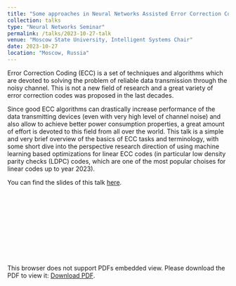 ```yaml
---
title: "Some approaches in Neural Networks Assisted Error Correction Coding"
collection: talks
type: "Neural Networks Seminar"
permalink: /talks/2023-10-27-talk
venue: "Moscow State University, Intelligent Systems Chair"
date: 2023-10-27
location: "Moscow, Russia"
---
```


Error Correction Coding (ECC) is a set of techniques and algorithms which are devoted to solving the problem of reliable data transmission through the noisy channel. This is not a new field of research and a great variety of error correction codes was proposed in the last decades. 

Since good ECC algorithms can drastically increase performance of the data transmitting devices (even with very high level of channel noise) and also allow to achieve better power consumption properties, a great amount of effort is devoted to this field from all over the world. This talk is a simple and very brief overview of the basics of ECC tasks and terminology, with some short dive into the perspective research direction of using machine learning based optimizations for linear ECC codes (in particular low density parity checks (LDPC) codes, which are one of the most popular choises for linear codes up to year 2023).

You can find the slides of this talk [here](https://ronzhin-dmitry.github.io/files/nn_assisted_ecc.pdf).

<object data="https://ronzhin-dmitry.github.io/files/nn_assisted_ecc.pdf" type="application/pdf" width="700px" height="700px">
    <embed src="https://ronzhin-dmitry.github.io/files/nn_assisted_ecc.pdf">
        <p>This browser does not support PDFs embedded view. Please download the PDF to view it: <a href="https://ronzhin-dmitry.github.io/files/nn_assisted_ecc.pdf">Download PDF</a>.</p>
    </embed>
</object>